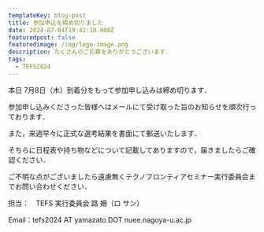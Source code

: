 ```yaml
---
templateKey: blog-post
title: 参加申込を締め切りました
date: 2024-07-04T19:42:10.000Z
featuredpost: false
featuredimage: /img/logo-image.png
description: たくさんのご応募をありがとうございます．
tags:
  - TEFS2024
---
```


本日 7月8日（木）到着分をもって参加申し込みは締め切ります．

参加申し込みくださった皆様へはメールにて受け取った旨のお知らせを順次行っております．

また，来週早々に正式な選考結果を書面にて郵送いたします．

そちらに日程表や持ち物などについて記載してありますので，届きましたらご確認ください．

ご不明な点がございましたら遠慮無くテクノフロンティアセミナー実行委員会までお問い合わせください．

担当：　TEFS 実行委員会 路 姍（ロ サン）

Email：tefs2024 AT yamazato DOT nuee.nagoya-u.ac.jp

